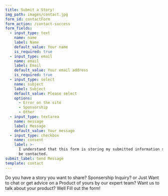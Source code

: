 ```yaml
---
title: Submit a Story!
img_path: images/contact.jpg
form_id: contactForm
form_action: /contact-success
form_fields:
  - input_type: text
    name: name
    label: Name
    default_value: Your name
    is_required: true
  - input_type: email
    name: email
    label: Email
    default_value: Your email address
    is_required: true
  - input_type: select
    name: subject
    label: Subject
    default_value: Please select
    options:
      - Error on the site
      - Sponsorship
      - Other
  - input_type: textarea
    name: message
    label: Message
    default_value: Your message
  - input_type: checkbox
    name: consent
    label: >-
      I understand that this form is storing my submitted information so I can
      be contacted.
submit_label: Send Message
template: contact
---
```

Do you have a story you want to share? Sponsership Inquiry? or Just Want to chat or get advice on a Product of yours by our expert team? Want us to talk about your product? Well Fill out the form!